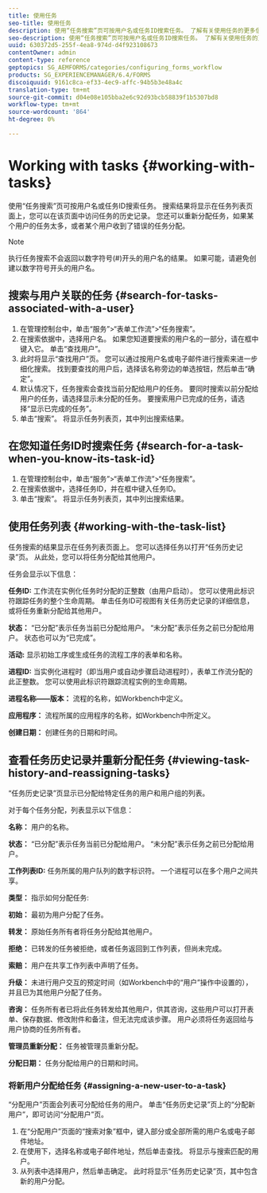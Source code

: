 ```yaml
---
title: 使用任务
seo-title: 使用任务
description: 使用“任务搜索”页可按用户名或任务ID搜索任务。 了解有关使用任务的更多信息。
seo-description: 使用“任务搜索”页可按用户名或任务ID搜索任务。 了解有关使用任务的更多信息。
uuid: 630372d5-255f-4ea8-974d-d4f923108673
contentOwner: admin
content-type: reference
geptopics: SG_AEMFORMS/categories/configuring_forms_workflow
products: SG_EXPERIENCEMANAGER/6.4/FORMS
discoiquuid: 9161c8ca-ef33-4ec9-affc-94b5b3e48a4c
translation-type: tm+mt
source-git-commit: d04e08e105bba2e6c92d93bcb58839f1b5307bd8
workflow-type: tm+mt
source-wordcount: '864'
ht-degree: 0%

---
```



# Working with tasks {#working-with-tasks}

使用“任务搜索”页可按用户名或任务ID搜索任务。 搜索结果将显示在任务列表页面上，您可以在该页面中访问任务的历史记录。 您还可以重新分配任务，如果某个用户的任务太多，或者某个用户收到了错误的任务分配。

>[!NOTE]
>
>执行任务搜索不会返回以数字符号(#)开头的用户名的结果。 如果可能，请避免创建以数字符号开头的用户名。

## 搜索与用户关联的任务 {#search-for-tasks-associated-with-a-user}

1. 在管理控制台中，单击“服务”>“表单工作流”>“任务搜索”。
1. 在搜索依据中，选择用户名。 如果您知道要搜索的用户名的一部分，请在框中键入它。 单击“查找用户”。
1. 此时将显示“查找用户”页。 您可以通过按用户名或电子邮件进行搜索来进一步细化搜索。 找到要查找的用户后，选择该名称旁边的单选按钮，然后单击“确定”。
1. 默认情况下，任务搜索会查找当前分配给用户的任务。 要同时搜索以前分配给用户的任务，请选择显示未分配的任务。 要搜索用户已完成的任务，请选择“显示已完成的任务”。
1. 单击“搜索”。 将显示任务列表页，其中列出搜索结果。

## 在您知道任务ID时搜索任务 {#search-for-a-task-when-you-know-its-task-id}

1. 在管理控制台中，单击“服务”>“表单工作流”>“任务搜索”。
1. 在搜索依据中，选择任务ID，并在框中键入任务ID。
1. 单击“搜索”。 将显示任务列表页，其中列出搜索结果。

## 使用任务列表 {#working-with-the-task-list}

任务搜索的结果显示在任务列表页面上。 您可以选择任务以打开“任务历史记录”页。 从此处，您可以将任务分配给其他用户。

任务会显示以下信息：

**任务ID:** 工作流在实例化任务时分配的正整数（由用户启动）。 您可以使用此标识符跟踪任务的整个生命周期。 单击任务ID可视图有关任务历史记录的详细信息，或将任务重新分配给其他用户。

**状态：** “已分配”表示任务当前已分配给用户。 “未分配”表示任务之前已分配给用户。 状态也可以为“已完成”。

**活动:** 显示初始工序或生成任务的流程工序的表单和名称。

**进程ID:** 当实例化进程时（即当用户或自动步骤启动进程时），表单工作流分配的此正整数。 您可以使用此标识符跟踪流程实例的生命周期。

**进程名称——版本：** 流程的名称，如Workbench中定义。

**应用程序：** 流程所属的应用程序的名称，如Workbench中所定义。

**创建日期：** 创建任务的日期和时间。

## 查看任务历史记录并重新分配任务 {#viewing-task-history-and-reassigning-tasks}

“任务历史记录”页显示已分配给特定任务的用户和用户组的列表。

对于每个任务分配，列表显示以下信息：

**名称：** 用户的名称。

**状态：** “已分配”表示任务当前已分配给用户。 “未分配”表示任务之前已分配给用户。

**工作列表ID:** 任务所属的用户队列的数字标识符。 一个进程可以在多个用户之间共享。

**类型：** 指示如何分配任务:

**初始：** 最初为用户分配了任务。

**转发：** 原始任务所有者将任务分配给其他用户。

**拒绝：** 已转发的任务被拒绝，或者任务返回到工作列表，但尚未完成。

**索赔：** 用户在共享工作列表中声明了任务。

**升级：** 未进行用户交互的预定时间（如Workbench中的“用户”操作中设置的），并且已为其他用户分配了任务。

**咨询：** 任务所有者已将此任务转发给其他用户，供其咨询，这些用户可以打开表单、保存数据、修改附件和备注，但无法完成该步骤。 用户必须将任务返回给与用户协商的任务所有者。

**管理员重新分配：** 任务被管理员重新分配。

**分配日期：** 任务分配给用户的日期和时间。

### 将新用户分配给任务 {#assigning-a-new-user-to-a-task}

“分配用户”页面会列表可分配给任务的用户。 单击“任务历史记录”页上的“分配新用户”，即可访问“分配用户”页。

1. 在“分配用户”页面的“搜索对象”框中，键入部分或全部所需的用户名或电子邮件地址。
1. 在使用下，选择名称或电子邮件地址，然后单击查找。 将显示与搜索匹配的用户。
1. 从列表中选择用户，然后单击确定。 此时将显示“任务历史记录”页，其中包含新的用户分配。

